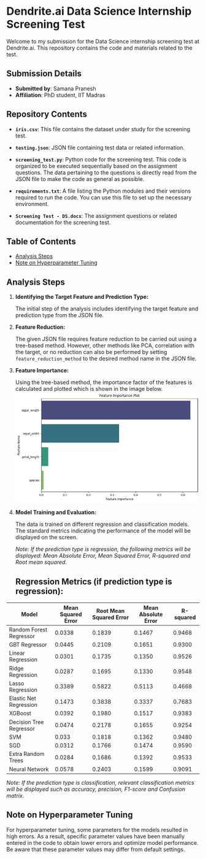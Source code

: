# Dendrite.ai Data Science Internship Screening Test

Welcome to my submission for the Data Science internship screening test at Dendrite.ai. This repository contains the code and materials related to the test.

## Submission Details

- **Submitted by**: Samana Pranesh
- **Affiliation**: PhD student, IIT Madras

## Repository Contents

- **`iris.csv`**: This file contains the dataset under study for the screening test.

- **`testing.json`**: JSON file containing test data or related information.

- **`screening_test.py`**: Python code for the screening test. This code is organized to be executed sequentially based on the assignment questions. The data pertaining to the questions is directly read from the JSON file to make the code as general as possible.

- **`requirements.txt`**: A file listing the Python modules and their versions required to run the code. You can use this file to set up the necessary environment.

- **`Screening Test - DS.docx`**: The assignment questions or related documentation for the screening test.


## Table of Contents
- [Analysis Steps](#analysis-steps)
- [Note on Hyperparameter Tuning](#note-on-hyperparameter-tuning)


## Analysis Steps

1. **Identifying the Target Feature and Prediction Type:**

   The initial step of the analysis includes identifying the target feature and prediction type from the JSON file.

2. **Feature Reduction:**

   The given JSON file requires feature reduction to be carried out using a tree-based method. However, other methods like PCA, correlation with the target, or no reduction can also be performed by setting `feature_reduction_method` to the desired method name in the JSON file.

3. **Feature Importance:**

   Using the tree-based method, the importance factor of the features is calculated and plotted which is shown in the image below.
   ![Alt Text](https://github.com/SamanaPranesh/Screening-Test---Iris-/blob/main/feature_importance_plot.png?raw=true)
   


5. **Model Training and Evaluation:**

   The data is trained on different regression and classification models. The standard metrics indicating the performance of the model will be displayed on the screen.

   *Note: If the prediction type is regression, the following metrics will be displayed: Mean Absolute Error, Mean Squared Error, R-squared and Root mean squared.*
   ## Regression Metrics (if prediction type is regression):

| Model                 | Mean Squared Error | Root Mean Squared Error | Mean Absolute Error | R-squared |
|-----------------------|---------------------|--------------------------|---------------------|-----------|
| Random Forest Regressor | 0.0338            | 0.1839                   | 0.1467              | 0.9468    |
| GBT Regressor          | 0.0445            | 0.2109                   | 0.1651              | 0.9300    |
| Linear Regression      | 0.0301            | 0.1735                   | 0.1350              | 0.9526    |
| Ridge Regression       | 0.0287            | 0.1695                   | 0.1330              | 0.9548    |
| Lasso Regression       | 0.3389            | 0.5822                   | 0.5113              | 0.4668    |
| Elastic Net Regression | 0.1473            | 0.3838                   | 0.3337              | 0.7683    |
| XGBoost                | 0.0392            | 0.1980                   | 0.1517              | 0.9383    |
| Decision Tree Regressor | 0.0474          | 0.2178                   | 0.1655              | 0.9254    |
| SVM                   | 0.033              | 0.1818                   | 0.1362              | 0.9480    |
| SGD                   | 0.0312            | 0.1766                   | 0.1474              | 0.9590    |
| Extra Random Trees     | 0.0284            | 0.1686                   | 0.1392              | 0.9533    |
| Neural Network         | 0.0578            | 0.2403                   | 0.1599              | 0.9091    |


   *Note: If the prediction type is classification, relevant classification metrics will be displayed such as accuracy, precision, F1-score and Confusion matrix.*


## Note on Hyperparameter Tuning

For hyperparameter tuning, some parameters for the models resulted in high errors. As a result, specific parameter values have been manually entered in the code to obtain lower errors and optimize model performance. Be aware that these parameter values may differ from default settings.





